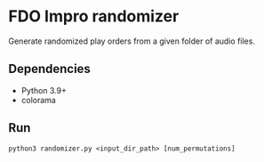 # FDO Impro randomizer

Generate randomized play orders from a given folder of audio files.

## Dependencies

- Python 3.9+
- colorama

## Run

```shell
python3 randomizer.py <input_dir_path> [num_permutations]
```
